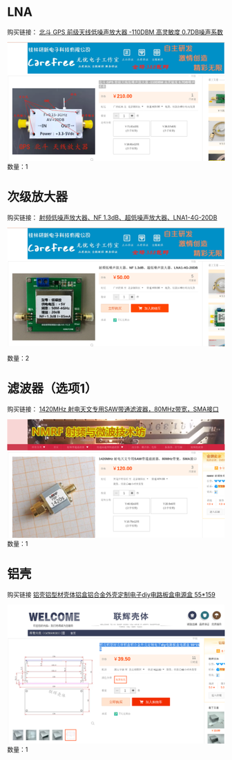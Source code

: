 # LNA
购买链接：
[北斗 GPS 前级天线低噪声放大器 -110DBM 高灵敏度 0.7DB噪声系数 ](https://item.taobao.com/item.htm?spm=a1z09.2.0.0.67002e8dMmKR5j&id=571082349565&_u=bgtea893ae)

![页面截图](asset/lna.png)
数量：1


# 次级放大器
购买链接：
[射频低噪声放大器、NF 1.3dB、超低噪声放大器、LNA1-4G-20DB](https://item.taobao.com/item.htm?spm=a1z09.2.0.0.67002e8dMmKR5j&id=526259089395&_u=bgtea8f9fb)

![页面截图](asset/amplifier.png)

数量：2

# 滤波器（选项1）
购买链接：
[1420MHz 射电天文专用SAW带通滤波器，80MHz带宽，SMA接口 ](https://item.taobao.com/item.htm?spm=a1z09.2.0.0.67002e8dMmKR5j&id=634788966537&_u=bgtea8108c)

![页面截图](asset/filter1.png)
数量：1


# 铝壳
购买链接
[铝壳铝型材壳体铝盒铝合金外壳定制电子diy电路板盒电源盒 55*159](https://item.taobao.com/item.htm?spm=a1z09.2.0.0.67002e8d5E2lmE&id=544920872411&_u=bgtea8e632)

![页面截图](asset/box.png)
数量：1
